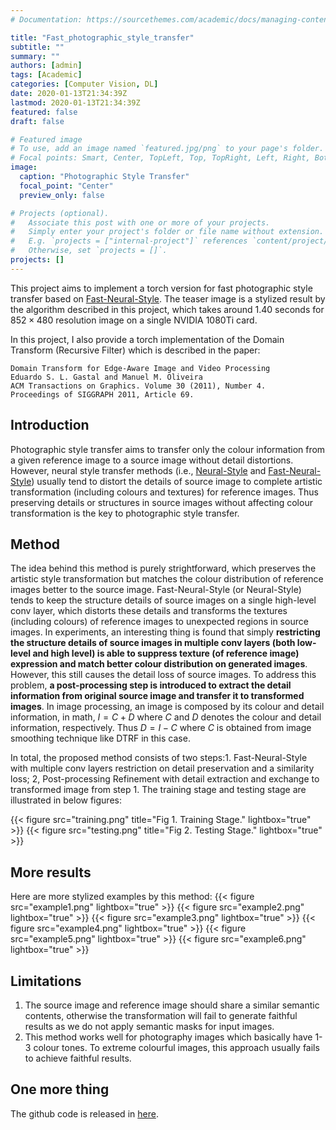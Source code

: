```yaml
---
# Documentation: https://sourcethemes.com/academic/docs/managing-content/

title: "Fast_photographic_style_transfer"
subtitle: ""
summary: ""
authors: [admin]
tags: [Academic]
categories: [Computer Vision, DL]
date: 2020-01-13T21:34:39Z
lastmod: 2020-01-13T21:34:39Z
featured: false
draft: false

# Featured image
# To use, add an image named `featured.jpg/png` to your page's folder.
# Focal points: Smart, Center, TopLeft, Top, TopRight, Left, Right, BottomLeft, Bottom, BottomRight.
image:
  caption: "Photographic Style Transfer"
  focal_point: "Center"
  preview_only: false

# Projects (optional).
#   Associate this post with one or more of your projects.
#   Simply enter your project's folder or file name without extension.
#   E.g. `projects = ["internal-project"]` references `content/project/deep-learning/index.md`.
#   Otherwise, set `projects = []`.
projects: []
---
```


This project aims to implement a torch version for fast photographic style transfer based on [Fast-Neural-Style](https://cs.stanford.edu/people/jcjohns/eccv16/). The teaser image is a stylized result by the algorithm described in this project, which takes around 1.40 seconds for $852 \times 480$ resolution image on a single NVIDIA 1080Ti card.

In this project, I also provide a torch implementation of the Domain Transform (Recursive Filter) which is described in the paper:

    Domain Transform for Edge-Aware Image and Video Processing
    Eduardo S. L. Gastal and Manuel M. Oliveira
    ACM Transactions on Graphics. Volume 30 (2011), Number 4.
    Proceedings of SIGGRAPH 2011, Article 69.


## Introduction
Photographic style transfer aims to transfer only the colour information from a given reference image to a source image without detail distortions. However, neural style transfer methods (i.e., [Neural-Style](https://www.cv-foundation.org/openaccess/content_cvpr_2016/papers/Gatys_Image_Style_Transfer_CVPR_2016_paper.pdf) and [Fast-Neural-Style](https://cs.stanford.edu/people/jcjohns/eccv16/)) usually tend to distort the details of source image to complete artistic transformation (including colours and textures) for reference images. Thus preserving details or structures in source images without affecting colour transformation is the key to photographic style transfer.

## Method
The idea behind this method is purely strightforward, which preserves the artistic style transformation but matches the colour distribution of reference images better to the source image. Fast-Neural-Style (or Neural-Style) tends to keep the structure details of source images on a single high-level conv layer, which distorts these details and transforms the textures (including colours) of reference images to unexpected regions in source images. In experiments, an interesting thing is found that simply **restricting the structure details of source images in multiple conv layers (both low-level and high level) is able to suppress texture (of reference image) expression and match better colour distribution on generated images**. However, this still causes the detail loss of source images. To address this problem, **a post-processing step is introduced to extract the detail information from original source image and transfer it to transformed images**. In image processing, an image is composed by its colour and detail information, in math, $I=C+D$ where $C$ and $D$ denotes the colour and detail information, respectively. Thus $D = I - C$ where $C$ is obtained from image smoothing technique like DTRF in this case.

In total, the proposed method consists of two steps:1. Fast-Neural-Style with multiple conv layers restriction on detail preservation and a similarity loss; 2, Post-processing Refinement with detail extraction and exchange to transformed image from step 1. The training stage and testing stage are illustrated in below figures:

{{< figure src="training.png" title="Fig 1. Training Stage." lightbox="true" >}}
{{< figure src="testing.png" title="Fig 2. Testing Stage." lightbox="true" >}}

## More results
Here are more stylized examples by this method:
{{< figure src="example1.png" lightbox="true" >}}
{{< figure src="example2.png" lightbox="true" >}}
{{< figure src="example3.png" lightbox="true" >}}
{{< figure src="example4.png" lightbox="true" >}}
{{< figure src="example5.png" lightbox="true" >}}
{{< figure src="example6.png" lightbox="true" >}}

## Limitations
1. The source image and reference image should share a similar semantic contents, otherwise the transformation will fail to generate faithful results as we do not apply semantic masks for input images.
2. This method works well for photography images which basically have 1-3 colour tones. To extreme colourful images, this approach usually fails to achieve faithful results.

## One more thing
The github code is released in [here](https://github.com/Alibabade/Fast-photographic-style-transfer).
